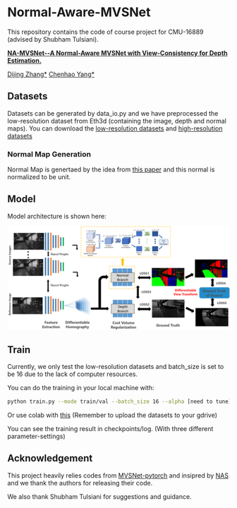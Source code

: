 # Normal-Aware-MVSNet

This repository contains the code of course project for CMU-16889 (advised by Shubham Tulsiani).

[**NA-MVSNet--A Normal-Aware MVSNet with View-Consistency for Depth Estimation.**](https://github.com/dijingzhang/NA-MVSNet/blob/main/NA-MVSNet.pdf)

[Dijing Zhang*](https://github.com/dijingzhang)
[Chenhao Yang*](https://github.com/afiretony)

## Datasets

Datasets can be generated by data_io.py and we have preprocessed the low-resolution dataset from Eth3d (containing the image, depth and normal maps). You can download the [low-resolution datasets](https://drive.google.com/file/d/1NeWTiVFUkP1IaL9qxazTA1LVqk1w0_lC/view?usp=sharing) and [high-resolution datasets](https://cmu.box.com/s/mk4w3tspxrn49r2fzbr3x98pi3g2v60f)

### Normal Map Generation
Normal Map is genertaed by the idea from [this paper](https://ieeexplore.ieee.org/stamp/stamp.jsp?tp=&arnumber=7335535) and this normal is normalized to be unit.


## Model

Model architecture is shown here:
<center><img src="https://github.com/16889-team/Normal-Aware-MVSNet/blob/main/images/model.png" alt=""></center>


## Train

Currently, we only test the low-resolution datasets and batch_size is set to be 16 due to the lack of computer resources.

You can do the training in your local machine with:
```bash
python train.py --mode train/val --batch_size 16 --alpha [need to tune] --beta [need to tune] --gamma [need to tune]
```

Or use colab with [this](https://github.com/16889-team/Normal-Aware-MVSNet/blob/main/na_mvsnet_training.ipynb) (Remember to upload the datasets to your gdrive)

You can see the training result in checkpoints/log. (With three different parameter-settings)

## Acknowledgement
This project heavily relies codes from [MVSNet-pytorch](https://github.com/xy-guo/MVSNet_pytorch) and insipred by [NAS](https://github.com/udaykusupati/Normal-Assisted-Stereo) and we thank the authors for releasing their code.

We also thank Shubham Tulsiani for suggestions and guidance.
